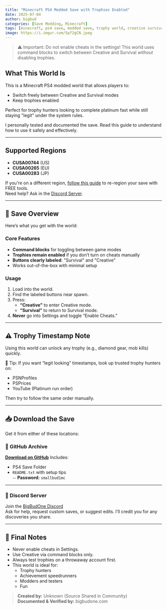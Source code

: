 ```yaml
---
title: "Minecraft PS4 Modded Save with Trophies Enabled"
date: 2025-07-04
author: bigbud
categories: [Save Modding, Minecraft]
tags: [minecraft, ps4 save, modded save, trophy world, creative survival, starter save, CUSA00744, CUSA00265, CUSA00283]
image: https://i.imgur.com/Spf2gCN.jpeg
---
```


> ⚠️ Important: Do not enable cheats in the settings! 
> This world uses command blocks to switch between Creative and Survival *without* disabling trophies.

## What This World Is

This is a Minecraft PS4 modded world that allows players to:

- Switch freely between Creative and Survival modes
- Keep trophies enabled

Perfect for trophy hunters looking to complete platinum fast while still staying "legit" under the system rules.

I personally tested and documented the save. Read this guide to understand how to use it safely and effectively.

---

## Supported Regions

- **CUSA00744** (US)
- **CUSA00265** (EU)
- **CUSA00283** (JP)

If you're on a different region, [follow this guide](https://bigbudone.com/posts/free-alternatives-to-save-wizard/) to re-region your save with FREE tools.  
Need help? Ask in the [Discord Server](https://discord.gg/EnAD7qUGc6).

---

## 🧾 Save Overview

Here’s what you get with the world:

### Core Features

- **Command blocks** for toggling between game modes
- **Trophies remain enabled** if you don’t turn on cheats manually
- **Buttons clearly labeled**: "Survival" and "Creative"
- Works out-of-the-box with minimal setup

### Usage

1. Load into the world.
2. Find the labeled buttons near spawn.
3. Press:
   - **“Creative”** to enter Creative mode.
   - **“Survival”** to return to Survival mode.
4. **Never** go into Settings and toggle “Enable Cheats.”

---

## ⚠️ Trophy Timestamp Note

Using this world can unlock any trophy (e.g., diamond gear, mob kills) quickly.

🧠 Tip: If you want “legit looking” timestamps, look up trusted trophy hunters on:

- PSNProfiles
- PSPrices
- YouTube (Platinum run order)

Then try to follow the same order manually.

---

## 📥 Download the Save

Get it from either of these locations:

### 💾 GitHub Archive

**[Download on GitHub](https://github.com/VisionTQ/save-archive/tree/main/Minecraft)**
Includes:
- PS4 Save Folder
- `README.txt` with setup tips  
⏤ **Password:** `smallbud1mc`

---

### 💬 Discord Server

Join the [BigBudOne Discord](https://discord.gg/EnAD7qUGc6)  
Ask for help, request custom saves, or suggest edits. I’ll credit you for any discoveries you share.

---

## 📌 Final Notes

- Never enable cheats in Settings.
- Use Creative via command blocks only.
- Always test trophies on a throwaway account first.
- This world is ideal for:
  - Trophy hunters
  - Achievement speedrunners
  - Modders and testers
  - Fun

> **Created by:** Unknown (Source Shared in Community)  
> **Documented & Verified by:** bigbudone.com
